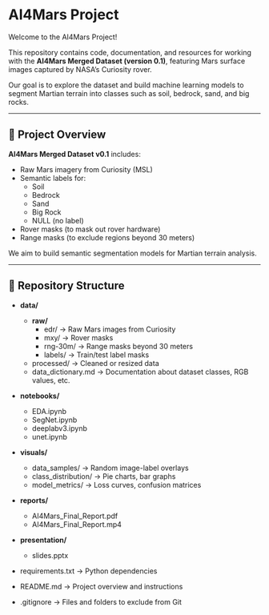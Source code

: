 # AI4Mars Project

Welcome to the AI4Mars Project!

This repository contains code, documentation, and resources for working with the **AI4Mars Merged Dataset (version 0.1)**, featuring Mars surface images captured by NASA’s Curiosity rover.

Our goal is to explore the dataset and build machine learning models to segment Martian terrain into classes such as soil, bedrock, sand, and big rocks.

---

## 🚀 Project Overview

**AI4Mars Merged Dataset v0.1** includes:

- Raw Mars imagery from Curiosity (MSL)
- Semantic labels for:
  - Soil
  - Bedrock
  - Sand
  - Big Rock
  - NULL (no label)
- Rover masks (to mask out rover hardware)
- Range masks (to exclude regions beyond 30 meters)

We aim to build semantic segmentation models for Martian terrain analysis.

---

## 📂 Repository Structure

- **data/**
  - **raw/**
    - edr/ → Raw Mars images from Curiosity
    - mxy/ → Rover masks
    - rng-30m/ → Range masks beyond 30 meters
    - labels/ → Train/test label masks
  - processed/ → Cleaned or resized data
  - data_dictionary.md → Documentation about dataset classes, RGB values, etc.

- **notebooks/**
  - EDA.ipynb
  - SegNet.ipynb
  - deeplabv3.ipynb
  - unet.ipynb

- **visuals/**
  - data_samples/ → Random image-label overlays
  - class_distribution/ → Pie charts, bar graphs
  - model_metrics/ → Loss curves, confusion matrices

- **reports/**
  - AI4Mars_Final_Report.pdf
  - AI4Mars_Final_Report.mp4

- **presentation/**
  - slides.pptx

- requirements.txt → Python dependencies
- README.md → Project overview and instructions
- .gitignore → Files and folders to exclude from Git

